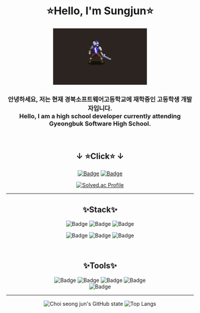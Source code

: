 <div align = "center">

# ⭐️Hello, I'm Sungjun⭐️

<img src="https://github.com/E2are/E2are/blob/main/hermetos.posing.gif" width="50%">

### 안녕하세요, 저는 현재 경북소프트웨어고등학교에 재학중인 고등학생 개발자입니다. <br>Hello, I am a high school developer currently attending Gyeongbuk Software High School.
<br>

## ↓ ⭐️Click⭐️ ↓
[![Badge](https://img.shields.io/badge/Notion-000000?style=flat-square&logo=notion&logoColor=white)](https://www.notion.so/3975ca1a1f56464eaad68f3560c34b34)
[![Badge](https://img.shields.io/badge/Discord-5865F2?style=flat-square&logo=discord&logoColor=white)]()
<br>

[![Solved.ac Profile](http://mazassumnida.wtf/api/v2/generate_badge?boj=jujubl0404)](https://solved.ac/jujubl0404/)

---
## ✨Stack✨
![Badge](https://img.shields.io/badge/C-000000?style=flat&logo=C)
![Badge](https://img.shields.io/badge/-C%23-0007a3?logo=Csharp&style=flat)
![Badge](https://img.shields.io/badge/-C++-ff7f00?logo=c%2B%2B&style=flat)
<br>

![Badge](https://img.shields.io/badge/HTML-E34F26?style=flat-square&logo=html5&logoColor=white)
![Badge](https://img.shields.io/badge/CSS-1572B6?style=flat-square&logo=css3&logoColor=white)
![Badge](https://img.shields.io/badge/Javascript-F7DF1E?style=flat-square&logo=javascript&logoColor=white)

<br>

## ✨Tools✨
![Badge](https://img.shields.io/badge/Unity-000000?style=flat-square&logo=Unity&logoColor=white)
![Badge](https://img.shields.io/badge/VsCode-007ACC?style=flat-square&logo=visualstudiocode&logoColor=white)
![Badge](https://img.shields.io/badge/Vs-7A00CC?style=flat-square&logo=visualstudiocode&logoColor=white)
![Badge](https://img.shields.io/badge/Aseprite-ffffff?style=flat-square&logo=Aseprite&logoColor=black)
<br>
![Badge](https://img.shields.io/badge/Blender-ffffff?style=flat-square&logo=Blender&logoColor=orange)

---
![Choi seong jun's GitHub state](https://github-readme-stats.vercel.app/api?username=E2are&show_icons=true&theme=transparent)
![Top Langs](https://github-readme-stats.vercel.app/api/top-langs/?username=E2are&layout=compact&theme=transparent)

</div>
